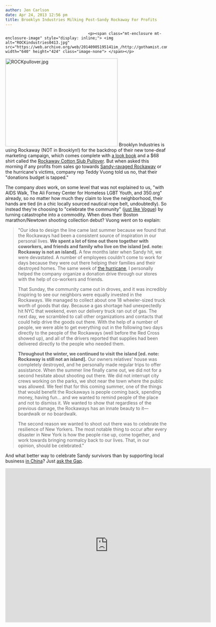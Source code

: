 ```yaml
---
author: Jen Carlson
date: Apr 24, 2013 12:56 pm
title: Brooklyn Industries Milking Post-Sandy Rockaway For Profits
---
```


	
										<p><span class="mt-enclosure mt-enclosure-image" style="display: inline;"> <img alt="ROCKindustries0413.jpg" src="https://web.archive.org/web/20140905195141im_/http://gothamist.com/attachments/arts_jen/ROCKindustries0413.jpg" width="640" height="424" class="image-none"> </span></p>

<p><span class="mt-enclosure mt-enclosure-image" style="display: inline;"> <img alt="ROCKpullover.jpg" src="https://web.archive.org/web/20140905195141im_/http://gothamist.com/attachments/arts_jen/ROCKpullover.jpg" width="350" height="274" class="image-right"> </span>Brooklyn Industries is using Rockaway (NOT in Brooklyn!) for the backdrop of their new tone-deaf marketing campaign, which comes complete with <a href="https://web.archive.org/web/20140905195141/http://www.brooklynindustries.com/campaign/">a look book</a> and a $68 shirt called the <a href="https://web.archive.org/web/20140905195141/https://brooklynindustries.com/product/rockaway-cotton-slub-pullover">Rockaway Cotton Slub Pullover</a>. But when asked this morning if any profits from sales go towards <a href="https://web.archive.org/web/20140905195141/http://gothamist.com/2012/11/08/photos_hurricane_sandys_wrath_on_th.php#photo-1">Sandy-ravaged Rockaway</a> or the hurricane&apos;s victims, company rep Teddy Vuong told us no, that their &quot;donations budget is tapped.&quot;</p>

<p>The company <em>does</em> work, on some level that was not explained to us, &quot;with AIDS Walk, The Ali Forney Center for Homeless LGBT Youth, and 350.org&quot; already, so no matter how much they claim to love the neighborhood, their hands are tied (in a chic locally sourced nautical rope belt, undoubtedly). So instead they&apos;re choosing to &quot;celebrate the community&quot; (<a href="https://web.archive.org/web/20140905195141/http://gothamist.com/2013/01/17/vogue_shoots_fdny_nypd_sandy_first.php">just like Vogue</a>) by turning catastrophe into a commodity. When does their Boston marathon/Newtown shooting collection debut? Vuong went on to explain:</p>

<blockquote>&quot;Our idea to design the line came last summer because we found that the Rockaways had been a consistent source of inspiration in our personal lives. <strong>We spent a lot of time out there together with coworkers, and friends and family who live on the island [ed. note: Rockaway is not an island].</strong> A few months later when Sandy hit, we were devastated. A number of employees couldn&apos;t come to work for days because they were out there helping their families and their destroyed homes. The same week of <a href="https://web.archive.org/web/20140905195141/http://gothamist.com/tags/hurricanesandy">the hurricane</a>, I personally helped the company organize a donation drive through our stores with the help of co-workers and friends. 

<p>That Sunday, the community came out in droves, and it was incredibly inspiring to see our neighbors were equally invested in the Rockaways. We managed to collect about one 18 wheeler-sized truck worth of goods that day. Because a gas shortage had unexpectedly hit NYC that weekend, even our delivery truck ran out of gas. The next day, we scrambled to call other organizations and contacts that could help drive the goods out there. With the help of a number of people, we were able to get everything out in the following two days directly to the people of the Rockaways (well before the Red Cross showed up), and all of the drivers reported that supplies had been delivered directly to the people who needed them. </p>

<p><strong>Throughout the winter, we continued to visit the island [ed. note: Rockaway is still not an island].</strong> Our owners relatives&apos; house was completely destroyed, and he personally made regular trips to offer assistance. When the summer line finally came out, we did not for a second hesitate about shooting out there. We did not interrupt city crews working on the parks, we shot near the town where the public was allowed. We feel that for this coming summer, one of the things that would benefit the Rockaways is people coming back, spending money, having fun... and we wanted to remind people of the place and not to dismiss it. We wanted to show that regardless of the previous damage, the Rockaways has an innate beauty to it&#x2014;boardwalk or no boardwalk. </p>

<p>The second reason we wanted to shoot out there was to celebrate the resilience of New Yorkers. The most notable thing to occur after every disaster in New York is how the people rise up, come together, and work towards bringing normalcy back to our lives. That, in our opinion, should be celebrated.&quot;</p></blockquote> <p></p>

<p>And what better way to celebrate Sandy survivors than by supporting local business <a href="https://web.archive.org/web/20140905195141/http://www.businessweek.com/smallbiz/content/nov2009/sb20091119_311230.htm">in China</a>? Just <a href="https://web.archive.org/web/20140905195141/http://mashable.com/2012/10/31/gap-tweet-hurricane-sandy/">ask the Gap</a>.</p>

<p><iframe width="640" height="480" src="https://web.archive.org/web/20140905195141if_/http://www.youtube.com/embed/CRUSmltXJOs" frameborder="0" allowfullscreen></iframe></p>					
										
									
				